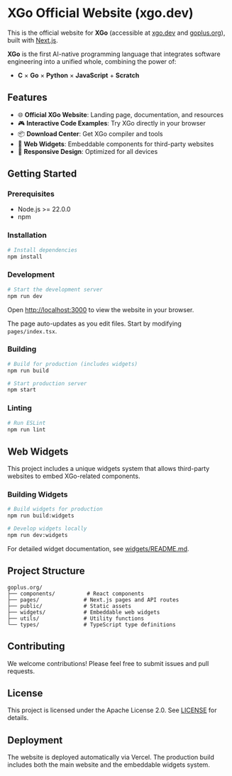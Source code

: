 # XGo Official Website (xgo.dev)

This is the official website for **XGo** (accessible at [xgo.dev](https://xgo.dev) and [goplus.org](https://goplus.org)), built with [Next.js](https://nextjs.org/).

**XGo** is the first AI-native programming language that integrates software engineering into a unified whole, combining the power of:
- **C** × **Go** × **Python** × **JavaScript** + **Scratch**

## Features

- 🌐 **Official XGo Website**: Landing page, documentation, and resources
- 🎮 **Interactive Code Examples**: Try XGo directly in your browser
- 📦 **Download Center**: Get XGo compiler and tools
- 🧩 **Web Widgets**: Embeddable components for third-party websites
- 📱 **Responsive Design**: Optimized for all devices

## Getting Started

### Prerequisites

- Node.js >= 22.0.0
- npm

### Installation

```bash
# Install dependencies
npm install
```

### Development

```bash
# Start the development server
npm run dev
```

Open [http://localhost:3000](http://localhost:3000) to view the website in your browser.

The page auto-updates as you edit files. Start by modifying `pages/index.tsx`.

### Building

```bash
# Build for production (includes widgets)
npm run build

# Start production server
npm start
```

### Linting

```bash
# Run ESLint
npm run lint
```

## Web Widgets

This project includes a unique widgets system that allows third-party websites to embed XGo-related components.

### Building Widgets

```bash
# Build widgets for production
npm run build:widgets

# Develop widgets locally
npm run dev:widgets
```

For detailed widget documentation, see [widgets/README.md](widgets/README.md).

## Project Structure

```
goplus.org/
├── components/          # React components
├── pages/              # Next.js pages and API routes
├── public/             # Static assets
├── widgets/            # Embeddable web widgets
├── utils/              # Utility functions
└── types/              # TypeScript type definitions
```

## Contributing

We welcome contributions! Please feel free to submit issues and pull requests.

## License

This project is licensed under the Apache License 2.0. See [LICENSE](../LICENSE) for details.

## Deployment

The website is deployed automatically via Vercel. The production build includes both the main website and the embeddable widgets system.
